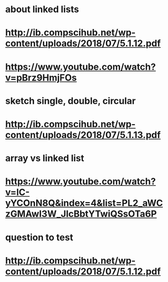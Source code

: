 # about linked lists
# http://ib.compscihub.net/wp-content/uploads/2018/07/5.1.12.pdf
# https://www.youtube.com/watch?v=pBrz9HmjFOs
# sketch single, double, circular
# http://ib.compscihub.net/wp-content/uploads/2018/07/5.1.13.pdf
# array vs linked list
# https://www.youtube.com/watch?v=lC-yYCOnN8Q&index=4&list=PL2_aWCzGMAwI3W_JlcBbtYTwiQSsOTa6P
# question to test
# http://ib.compscihub.net/wp-content/uploads/2018/07/5.1.12.pdf
